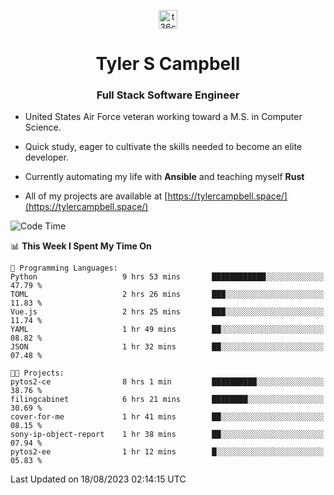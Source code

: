<p align="center">
<a href="https://www.linkedin.com/in/t36campbell" target="blank"><img align="center" src="https://ik.imagekit.io/t36campbell/Portfolio/linkedin.png.original_m8bbGgPh6.png" alt="t36campbell" height="30" width="30" /></a>
</p>
<h1 align="center">Tyler S Campbell</h1>
<h3 align="center">Full Stack Software Engineer</h3>

* United States Air Force veteran working toward a M.S. in Computer Science.

* Quick study, eager to cultivate the skills needed to become an elite developer.

* Currently automating my life with **Ansible** and teaching myself **Rust**

* All of my projects are available at [https://tylercampbell.space/](https://tylercampbell.space/)

<!--START_SECTION:waka-->
![Code Time](http://img.shields.io/badge/Code%20Time-2%2C708%20hrs%2016%20mins-blue)

📊 **This Week I Spent My Time On** 

```text
💬 Programming Languages: 
Python                   9 hrs 53 mins       ████████████░░░░░░░░░░░░░   47.79 % 
TOML                     2 hrs 26 mins       ███░░░░░░░░░░░░░░░░░░░░░░   11.83 % 
Vue.js                   2 hrs 25 mins       ███░░░░░░░░░░░░░░░░░░░░░░   11.74 % 
YAML                     1 hr 49 mins        ██░░░░░░░░░░░░░░░░░░░░░░░   08.82 % 
JSON                     1 hr 32 mins        ██░░░░░░░░░░░░░░░░░░░░░░░   07.48 % 

🐱‍💻 Projects: 
pytos2-ce                8 hrs 1 min         ██████████░░░░░░░░░░░░░░░   38.76 % 
filingcabinet            6 hrs 21 mins       ████████░░░░░░░░░░░░░░░░░   30.69 % 
cover-for-me             1 hr 41 mins        ██░░░░░░░░░░░░░░░░░░░░░░░   08.15 % 
sony-ip-object-report    1 hr 38 mins        ██░░░░░░░░░░░░░░░░░░░░░░░   07.94 % 
pytos2-ee                1 hr 12 mins        █░░░░░░░░░░░░░░░░░░░░░░░░   05.83 % 
```


 Last Updated on 18/08/2023 02:14:15 UTC
<!--END_SECTION:waka-->

